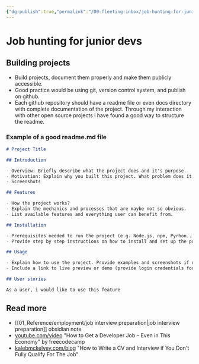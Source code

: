 ```yaml
---
{"dg-publish":true,"permalink":"/00-fleeting-inbox/job-hunting-for-junior-devs/","title":"Job hunting for junior devs","tags":["webdev","career"]}
---
```



# Job hunting for junior devs

## Building projects

- Build projects, document them properly and make them publicly accessible.
- Good practice would be using git, version control system, and publish on github.
-  Each github repository should have a readme file or even docs directory with complete documentation of the project. Through my interaction with other open source projects i have found a good way to structure the readme.

### Example of a good readme.md file

```md
# Project Title

## Introduction

- Overview: Briefly describe what the project does and it's purpose.
- Motivation: Explain why you built this project. What problem does it solve or what need does it fulfill
- Screenshots

## Features

- How the project works?
- Explain the mechanics and processes that are maybe not so obvious.
- List available features and everything user can benefit from.

## Installation

- Prerequisites needed to run the project (e.g. Node.js, npm, Pyrhon...)
- Provide step by step instructions on how to install and set up the project locally

## Usage

- Explain how to use the project. Provide examples and screenshots if necessary
- Include a link to live preview or demo (provide login credentials for demo account)

## User stories

As a user, i would like to use this feature 
```

## Read more

- [[01_Reference/employment/job interview preparation\|job interview preparation]] obsidian note
- [youtube.com/video](https://www.youtube.com/watch?v=6nz8GXjxiHg) "How to Get a Developer Job – Even in This Economy" by freecodecamp
- [kalebmckelvey.com/blog](https://kalebmckelvey.com/blog/how-to-write-a-cv-and-interview-if-you-dont-fully-qualify-for-the-job/) "How to Write a CV and Interview if You Don't Fully Qualify For The Job"
